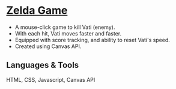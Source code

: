# [Zelda Game](https://kiransahmbi.github.io/zelda-game)

- A mouse-click game to kill Vati (enemy). 
- With each hit, Vati moves faster and faster. 
- Equipped with score tracking, and ability to reset Vati's speed.
- Created using Canvas API.

## Languages & Tools
HTML, CSS, Javascript, Canvas API

